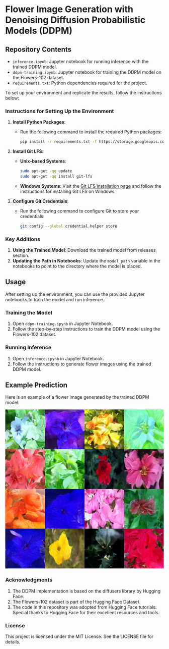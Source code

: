 # Flower Image Generation with Denoising Diffusion Probabilistic Models (DDPM)

## Repository Contents

- `inference.ipynb`: Jupyter notebook for running inference with the trained DDPM model.
- `ddpm-training.ipynb`: Jupyter notebook for training the DDPM model on the Flowers-102 dataset.
- `requirements.txt`: Python dependencies required for the project.

To set up your environment and replicate the results, follow the instructions below:


### Instructions for Setting Up the Environment

1. **Install Python Packages**: 
   - Run the following command to install the required Python packages:
     ```bash
     pip install -r requirements.txt -f https://storage.googleapis.com/jax-releases/jax_cuda_releases.html
     ```

2. **Install Git LFS**:
   - **Unix-based Systems**:
     ```bash
     sudo apt-get -qq update
     sudo apt-get -qq install git-lfs
     ```
   - **Windows Systems**:
     Visit the [Git LFS installation page](https://git-lfs.github.com/) and follow the instructions for installing Git LFS on Windows.

3. **Configure Git Credentials**:
   - Run the following command to configure Git to store your credentials:
     ```bash
     git config --global credential.helper store
     ```

### Key Additions

1. **Using the Trained Model**: Download the trained model from releases section.
2. **Updating the Path in Notebooks**: Update the `model_path` variable in the notebooks to point to the directory where the model is placed.

## Usage

After setting up the environment, you can use the provided Jupyter notebooks to train the model and run inference.

### Training the Model

1. Open `ddpm-training.ipynb` in Jupyter Notebook.
2. Follow the step-by-step instructions to train the DDPM model using the Flowers-102 dataset.

### Running Inference

1. Open `inference.ipynb` in Jupyter Notebook.
2. Follow the instructions to generate flower images using the trained DDPM model.

## Example Prediction

Here is an example of a flower image generated by the trained DDPM model:

![Example Prediction](images/prediction.png)

### Acknowledgments
1. The DDPM implementation is based on the diffusers library by Hugging Face.
2. The Flowers-102 dataset is part of the Hugging Face Dataset.
3. The code in this repository was adopted from Hugging Face tutorials. Special thanks to Hugging Face for their excellent resources and tools.

### License
This project is licensed under the MIT License. See the LICENSE file for details.

